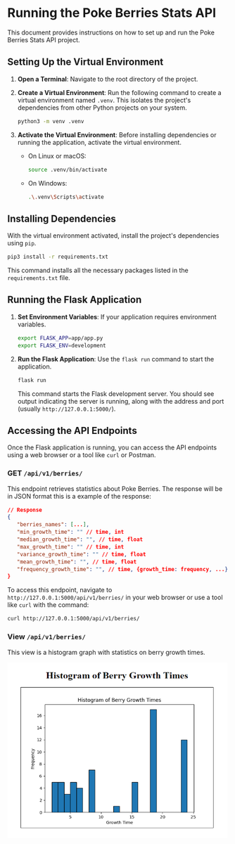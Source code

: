 # Running the Poke Berries Stats API

This document provides instructions on how to set up and run the Poke Berries Stats API project.

## Setting Up the Virtual Environment

1. **Open a Terminal**: Navigate to the root directory of the project.

2. **Create a Virtual Environment**: Run the following command to create a virtual environment named `.venv`. This isolates the project's dependencies from other Python projects on your system.

   ```bash
   python3 -m venv .venv
   ```

3. **Activate the Virtual Environment**: Before installing dependencies or running the application, activate the virtual environment.

   - On Linux or macOS:

     ```bash
     source .venv/bin/activate
     ```

   - On Windows:

     ```bash
     .\.venv\Scripts\activate
     ```

## Installing Dependencies

With the virtual environment activated, install the project's dependencies using `pip`.

```bash
pip3 install -r requirements.txt
```

This command installs all the necessary packages listed in the `requirements.txt` file.

## Running the Flask Application

1. **Set Environment Variables**: If your application requires environment variables.

   ```bash
   export FLASK_APP=app/app.py
   export FLASK_ENV=development
   ```

2. **Run the Flask Application**: Use the `flask run` command to start the application.

   ```bash
   flask run
   ```

   This command starts the Flask development server. You should see output indicating the server is running, along with the address and port (usually `http://127.0.0.1:5000/`).

## Accessing the API Endpoints

Once the Flask application is running, you can access the API endpoints using a web browser or a tool like `curl` or Postman.

### GET `/api/v1/berries/`

This endpoint retrieves statistics about Poke Berries. The response will be in JSON format this is a example of the response:

```json
// Response
{
   "berries_names": [...],
   "min_growth_time": "" // time, int
   "median_growth_time": "", // time, float
   "max_growth_time": "" // time, int
   "variance_growth_time": "" // time, float
   "mean_growth_time": "", // time, float
   "frequency_growth_time": "", // time, {growth_time: frequency, ...}
}
```

To access this endpoint, navigate to `http://127.0.0.1:5000/api/v1/berries/` in your web browser or use a tool like `curl` with the command:

```bash
curl http://127.0.0.1:5000/api/v1/berries/
```

### View `/api/v1/berries/`

This view is a histogram graph with statistics on berry growth times.

<img src="doc_imgs/histogram_view.png" alt="Example Image" width="500" height="400">

<!-- TODO: Add pytests -->
<!-- ## Testing with Pytest

To run tests with pytest, ensure you have pytest installed in your virtual environment:

```bash
pip install pytest
```

Then, run the tests with the following command:

```bash
pytest
```

This command will discover and run all tests in the project. -->
